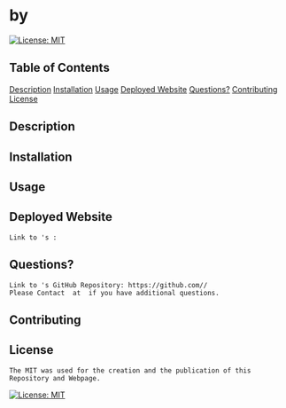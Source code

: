#  by 

[![License: MIT](https://img.shields.io/badge/License-MIT-yellow.svg)](https://opensource.org/licenses/MIT)

## Table of Contents
[Description](#description)
[Installation](#installation)
[Usage](#usage)
[Deployed Website](#deployed-website)
[Questions?](#questions?)
[Contributing](#contributing)
[License](#license)

## Description 
    
    
## Installation
    
## Usage

## Deployed Website 
    Link to 's : 

## Questions?
    Link to 's GitHub Repository: https://github.com//
    Please Contact  at  if you have additional questions.

## Contributing 

## License 
    The MIT was used for the creation and the publication of this Repository and Webpage.
[![License: MIT](https://img.shields.io/badge/License-MIT-yellow.svg)](https://opensource.org/licenses/MIT)